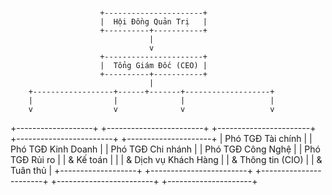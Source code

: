 ```text
```
                        +----------------------+
                        |  Hội Đồng Quản Trị   |
                        +----------+-----------+
                                   |
                                   v
                        +----------------------+
                        |  Tổng Giám Đốc (CEO) |
                        +----------+-----------+
                                   |
        +------------------+------+-------+-------------------+
        |                  |              |                   |
        v                  v              v                   v

+-------------------+ +------------------------+ +-----------------------+ +------------------------+ +---------------------+
| Phó TGĐ Tài chính | | Phó TGĐ Kinh Doanh     | | Phó TGĐ Chi nhánh     | | Phó TGĐ Công Nghệ     | | Phó TGĐ Rủi ro      |
| & Kế toán         | |                          | & Dịch vụ Khách Hàng | | & Thông tin (CIO)     | | & Tuân thủ          |
+-------------------+ +------------------------+ +-----------------------+ +------------------------+ +---------------------+
```
```
